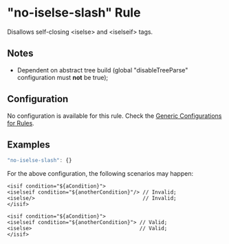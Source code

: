 # "no-iselse-slash" Rule

Disallows self-closing &lt;iselse> and &lt;iselseif> tags.

## Notes

- Dependent on abstract tree build (global "disableTreeParse" configuration must **not** be true);

## Configuration

No configuration is available for this rule. Check the [Generic Configurations for Rules][generic-config].


## Examples

```js
"no-iselse-slash": {}
```

For the above configuration, the following scenarios may happen:

```
<isif condition="${aCondition}">
<iselseif condition="${anotherCondition}"/> // Invalid;
<iselse/>                                   // Invalid;
</isif>
```

```
<isif condition="${aCondition}">
<iselseif condition="${anotherCondition}"> // Valid;
<iselse>                                   // Valid;
</isif>
```

[generic-config]: <../generic-rule-config.md>
